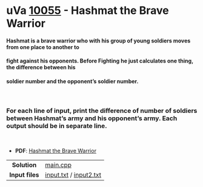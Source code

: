 # uVa [10055](https://onlinejudge.org/index.php?option=com_onlinejudge&Itemid=8&page=show_problem&problem=996) - Hashmat the Brave Warrior

#### Hashmat is a brave warrior who with his group of young soldiers moves from one place to another to
#### fight against his opponents. Before Fighting he just calculates one thing, the difference between his
#### soldier number and the opponent’s soldier number. 
<br>

### **For each line of input, print the difference of number of soldiers between Hashmat’s army and his opponent’s army. Each output should be in separate line.**
<br>



* **PDF**: [Hashmat the Brave Warrior](https://github.com/asaiahL9/4883-PT-Logan/blob/main/Assignments/P10055/p10055.pdf)

|      |  | 
| :---: | ----------- |
|**Solution**  |[main.cpp](https://github.com/asaiahL9/4883-PT-Logan/blob/main/Assignments/P10055/main.cpp)             |
|**Input files**      |  [input.txt](https://github.com/asaiahL9/4883-PT-Logan/blob/main/Assignments/P10055/input.txt) / [input2.txt](https://github.com/asaiahL9/4883-PT-Logan/blob/main/Assignments/P10055/input2.txt)| 
